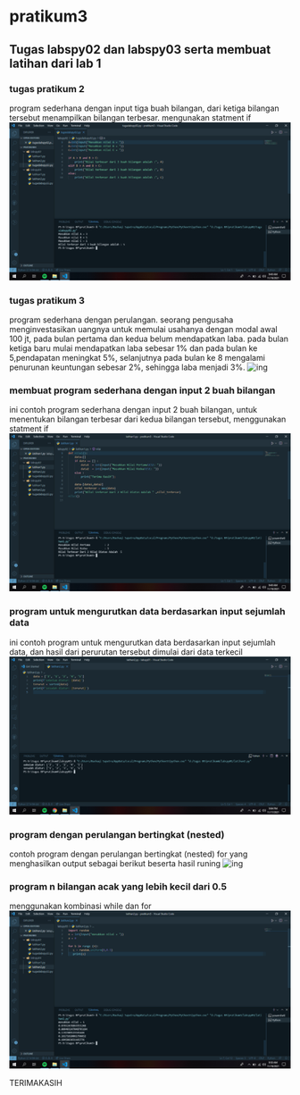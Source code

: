 # pratikum3

## Tugas labspy02 dan labspy03 serta membuat latihan dari lab 1

### tugas pratikum 2
program sederhana dengan input tiga buah bilangan, dari ketiga bilangan tersebut 
menampilkan bilangan terbesar. mengunakan statment if
![ing](ss/ss3.png)

### tugas pratikum 3
program sederhana dengan perulangan. seorang pengusaha menginvestasikan uangnya untuk memulai  usahanya dengan
modal awal 100 jt, pada bulan pertama dan kedua belum mendapatkan laba. pada bulan ketiga baru mulai mendapatkan 
laba sebesar 1% dan pada bulan ke 5,pendapatan meningkat 5%, selanjutnya pada bulan ke 8 mengalami penurunan keuntungan sebesar 2%, sehingga laba menjadi 3%. 
![ing](ss6.png)

### membuat program sederhana dengan input 2 buah bilangan
ini contoh program sederhana dengan input 2 buah bilangan, untuk menentukan bilangan terbesar dari kedua bilangan
tersebut, menggunakan statment if
![ing](ss/ss1.png)

### program untuk mengurutkan data berdasarkan input sejumlah data 
ini contoh program untuk mengurutkan data berdasarkan input sejumlah data, dan hasil dari perurutan 
tersebut dimulai dari data terkecil
![ing](ss/ss2.png)

### program dengan perulangan bertingkat (nested)
contoh program dengan perulangan bertingkat (nested) for yang menghasilkan output sebagai berikut beserta hasil runing
![ing](ss/sss4.png)

### program n bilangan acak yang lebih kecil dari 0.5
menggunakan kombinasi while dan for 
![ing](ss/ss5.png)

TERIMAKASIH


